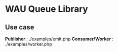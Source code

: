 # WAU Queue Library

## Use case
__Publisher__ : ./examples/emit.php
__Consumer/Worker__ : ./examples/worker.php
